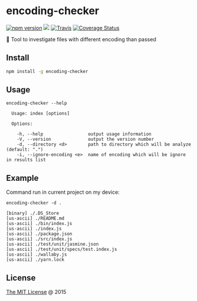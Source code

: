 # encoding-checker

[![npm version](https://badge.fury.io/js/encoding-checker.svg)](https://badge.fury.io/js/encoding-checker)
![](https://img.shields.io/npm/dt/encoding-checker.svg)
[![Travis](https://img.shields.io/travis/piecioshka/encoding-checker.svg?maxAge=2592000)](https://travis-ci.org/piecioshka/encoding-checker)
[![Coverage Status](https://coveralls.io/repos/github/piecioshka/encoding-checker/badge.svg?branch=master)](https://coveralls.io/github/piecioshka/encoding-checker?branch=master)

:hammer: Tool to investigate files with different encoding than passed

## Install

```bash
npm install -g encoding-checker
```

## Usage

```text
encoding-checker --help

  Usage: index [options]

  Options:

    -h, --help                 output usage information
    -V, --version              output the version number
    -d, --directory <d>        path to directory which will be analyze (default: ".")
    -i, --ignore-encoding <e>  name of encoding which will be ignore in results list
```

## Example

Command run in current project on my device:

```text
encoding-checker -d .

[binary] ./.DS_Store
[us-ascii] ./README.md
[us-ascii] ./bin/index.js
[us-ascii] ./index.js
[us-ascii] ./package.json
[us-ascii] ./src/index.js
[us-ascii] ./test/unit/jasmine.json
[us-ascii] ./test/unit/specs/test.index.js
[us-ascii] ./wallaby.js
[us-ascii] ./yarn.lock
```

## License

[The MIT License](http://piecioshka.mit-license.org) @ 2015
